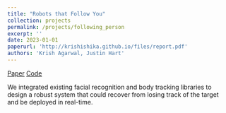 ```yaml
---
title: "Robots that Follow You"
collection: projects
permalink: /projects/following_person
excerpt: ''
date: 2023-01-01
paperurl: 'http://krishishika.github.io/files/report.pdf'
authors: 'Krish Agarwal, Justin Hart'
---
```


[Paper](http://krishagarwal.github.io/files/report.pdf)
[Code](https://github.com/krishagarwal/code)

We integrated existing facial recognition and body tracking libraries to design a robust system that could recover from losing track of the target and be deployed in real-time.

